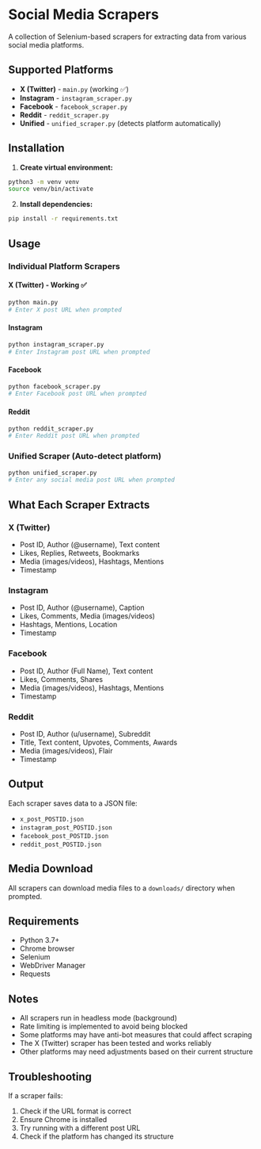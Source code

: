 # Social Media Scrapers

A collection of Selenium-based scrapers for extracting data from various social media platforms.

## Supported Platforms

- **X (Twitter)** - `main.py` (working ✅)
- **Instagram** - `instagram_scraper.py`
- **Facebook** - `facebook_scraper.py`
- **Reddit** - `reddit_scraper.py`
- **Unified** - `unified_scraper.py` (detects platform automatically)

## Installation

1. **Create virtual environment:**
```bash
python3 -m venv venv
source venv/bin/activate
```

2. **Install dependencies:**
```bash
pip install -r requirements.txt
```

## Usage

### Individual Platform Scrapers

#### X (Twitter) - Working ✅
```bash
python main.py
# Enter X post URL when prompted
```

#### Instagram
```bash
python instagram_scraper.py
# Enter Instagram post URL when prompted
```

#### Facebook
```bash
python facebook_scraper.py
# Enter Facebook post URL when prompted
```

#### Reddit
```bash
python reddit_scraper.py
# Enter Reddit post URL when prompted
```

### Unified Scraper (Auto-detect platform)
```bash
python unified_scraper.py
# Enter any social media post URL when prompted
```

## What Each Scraper Extracts

### X (Twitter)
- Post ID, Author (@username), Text content
- Likes, Replies, Retweets, Bookmarks
- Media (images/videos), Hashtags, Mentions
- Timestamp

### Instagram
- Post ID, Author (@username), Caption
- Likes, Comments, Media (images/videos)
- Hashtags, Mentions, Location
- Timestamp

### Facebook
- Post ID, Author (Full Name), Text content
- Likes, Comments, Shares
- Media (images/videos), Hashtags, Mentions
- Timestamp

### Reddit
- Post ID, Author (u/username), Subreddit
- Title, Text content, Upvotes, Comments, Awards
- Media (images/videos), Flair
- Timestamp

## Output

Each scraper saves data to a JSON file:
- `x_post_POSTID.json`
- `instagram_post_POSTID.json`
- `facebook_post_POSTID.json`
- `reddit_post_POSTID.json`

## Media Download

All scrapers can download media files to a `downloads/` directory when prompted.

## Requirements

- Python 3.7+
- Chrome browser
- Selenium
- WebDriver Manager
- Requests

## Notes

- All scrapers run in headless mode (background)
- Rate limiting is implemented to avoid being blocked
- Some platforms may have anti-bot measures that could affect scraping
- The X (Twitter) scraper has been tested and works reliably
- Other platforms may need adjustments based on their current structure

## Troubleshooting

If a scraper fails:
1. Check if the URL format is correct
2. Ensure Chrome is installed
3. Try running with a different post URL
4. Check if the platform has changed its structure
